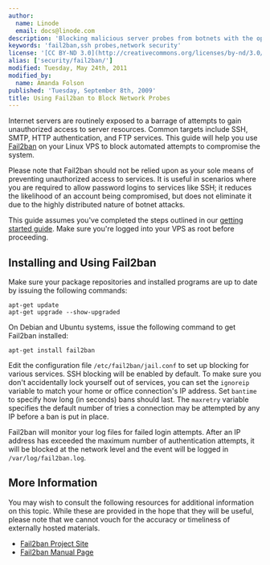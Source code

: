 ```yaml
---
author:
  name: Linode
  email: docs@linode.com
description: 'Blocking malicious server probes from botnets with the open source Fail2ban network security tool.'
keywords: 'fail2ban,ssh probes,network security'
license: '[CC BY-ND 3.0](http://creativecommons.org/licenses/by-nd/3.0/us/)'
alias: ['security/fail2ban/']
modified: Tuesday, May 24th, 2011
modified_by:
  name: Amanda Folson
published: 'Tuesday, September 8th, 2009'
title: Using Fail2ban to Block Network Probes
---
```


Internet servers are routinely exposed to a barrage of attempts to gain unauthorized access to server resources. Common targets include SSH, SMTP, HTTP authentication, and FTP services. This guide will help you use [Fail2ban](http://www.fail2ban.org) on your Linux VPS to block automated attempts to compromise the system.

Please note that Fail2ban should not be relied upon as your sole means of preventing unauthorized access to services. It is useful in scenarios where you are required to allow password logins to services like SSH; it reduces the likelihood of an account being compromised, but does not eliminate it due to the highly distributed nature of botnet attacks.

This guide assumes you've completed the steps outlined in our [getting started guide](/docs/getting-started/). Make sure you're logged into your VPS as root before proceeding.

Installing and Using Fail2ban
-----------------------------

Make sure your package repositories and installed programs are up to date by issuing the following commands:

    apt-get update
    apt-get upgrade --show-upgraded

On Debian and Ubuntu systems, issue the following command to get Fail2ban installed:

    apt-get install fail2ban 

Edit the configuration file `/etc/fail2ban/jail.conf` to set up blocking for various services. SSH blocking will be enabled by default. To make sure you don't accidentally lock yourself out of services, you can set the `ignoreip` variable to match your home or office connection's IP address. Set `bantime` to specify how long (in seconds) bans should last. The `maxretry` variable specifies the default number of tries a connection may be attempted by any IP before a ban is put in place.

Fail2ban will monitor your log files for failed login attempts. After an IP address has exceeded the maximum number of authentication attempts, it will be blocked at the network level and the event will be logged in `/var/log/fail2ban.log`.

More Information
----------------

You may wish to consult the following resources for additional information on this topic. While these are provided in the hope that they will be useful, please note that we cannot vouch for the accuracy or timeliness of externally hosted materials.

- [Fail2ban Project Site](http://www.fail2ban.org/)
- [Fail2ban Manual Page](http://linux.die.net/man/8/fail2ban)



